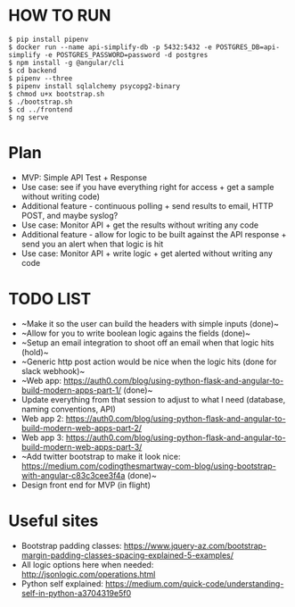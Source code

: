 # HOW TO RUN
```console
$ pip install pipenv
$ docker run --name api-simplify-db -p 5432:5432 -e POSTGRES_DB=api-simplify -e POSTGRES_PASSWORD=password -d postgres
$ npm install -g @angular/cli
$ cd backend
$ pipenv --three
$ pipenv install sqlalchemy psycopg2-binary
$ chmod u+x bootstrap.sh
$ ./bootstrap.sh
$ cd ../frontend
$ ng serve
```

# Plan
- MVP: Simple API Test + Response
- Use case: see if you have everything right for access + get a sample without writing code)
- Additional feature - continuous polling + send results to email, HTTP POST, and maybe syslog?
- Use case: Monitor API + get the results without writing any code
- Additional feature - allow for logic to be built against the API response + send you an alert when that logic is hit
- Use case: Monitor API + write logic + get alerted without writing any code

# TODO LIST
- ~Make it so the user can build the headers with simple inputs (done)~
- ~Allow for you to write boolean logic agains the fields (done)~
- ~Setup an email integration to shoot off an email when that logic hits (hold)~
- ~Generic http post action would be nice when the logic hits (done for slack webhook)~
- ~Web app: https://auth0.com/blog/using-python-flask-and-angular-to-build-modern-apps-part-1/ (done)~
- Update everything from that session to adjust to what I need (database, naming conventions, API)
- Web app 2: https://auth0.com/blog/using-python-flask-and-angular-to-build-modern-web-apps-part-2/
- Web app 3: https://auth0.com/blog/using-python-flask-and-angular-to-build-modern-web-apps-part-3/
- ~Add twitter bootstrap to make it look nice: https://medium.com/codingthesmartway-com-blog/using-bootstrap-with-angular-c83c3cee3f4a (done)~
- Design front end for MVP (in flight)

# Useful sites
- Bootstrap padding classes: https://www.jquery-az.com/bootstrap-margin-padding-classes-spacing-explained-5-examples/
- All logic options here when needed: http://jsonlogic.com/operations.html
- Python self explained: https://medium.com/quick-code/understanding-self-in-python-a3704319e5f0
